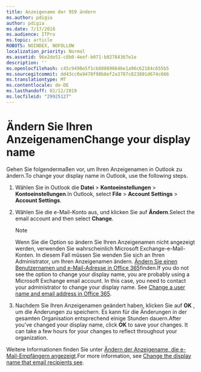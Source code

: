 ```yaml
---
title: Anzeigename der 959 ändern
ms.author: pdigia
author: pdigia
ms.date: 7/17/2018
ms.audience: ITPro
ms.topic: article
ROBOTS: NOINDEX, NOFOLLOW
localization_priority: Normal
ms.assetid: 96e2de51-c8b0-4eef-b071-b02784367e1e
description: ''
ms.openlocfilehash: c45c9498e5f1cb888696646e1a96c62184c655b5
ms.sourcegitcommit: dd43cc0a9470f98b8ef2a3787c823801d674c666
ms.translationtype: MT
ms.contentlocale: de-DE
ms.lasthandoff: 02/12/2019
ms.locfileid: "29925127"
---
```

# <a name="change-your-display-name"></a><span data-ttu-id="b59b2-102">Ändern Sie Ihren Anzeigenamen</span><span class="sxs-lookup"><span data-stu-id="b59b2-102">Change your display name</span></span>
  
<span data-ttu-id="b59b2-103">Gehen Sie folgendermaßen vor, um Ihren Anzeigenamen in Outlook zu ändern.</span><span class="sxs-lookup"><span data-stu-id="b59b2-103">To change your display name in Outlook, use the following steps.</span></span>
  
1. <span data-ttu-id="b59b2-104">Wählen Sie in Outlook die **Datei** \> **Kontoeinstellungen** \> **Kontoeinstellungen**.</span><span class="sxs-lookup"><span data-stu-id="b59b2-104">In Outlook, select **File** \> **Account Settings** \> **Account Settings**.</span></span>
    
2. <span data-ttu-id="b59b2-105">Wählen Sie die e-Mail-Konto aus, und klicken Sie auf **Ändern**.</span><span class="sxs-lookup"><span data-stu-id="b59b2-105">Select the email account and then select **Change**.</span></span>
    
    > [!NOTE]
    > <span data-ttu-id="b59b2-p101">Wenn Sie die Option so ändern Sie Ihren Anzeigenamen nicht angezeigt werden, verwenden Sie wahrscheinlich Microsoft Exchange-e-Mail-Konten. In diesem Fall müssen Sie wenden Sie sich an Ihren Administrator, um Ihren Anzeigenamen ändern. [Ändern Sie einen Benutzernamen und e-Mail-Adresse in Office 365](https://support.office.com/article/fb5ac074-e203-4e1f-9843-b9d1a3e03297.aspx)finden.</span><span class="sxs-lookup"><span data-stu-id="b59b2-p101">If you do not see the option to change your display name, you are probably using a Microsoft Exchange email account. In this case, you need to contact your administrator to change your display name. See [Change a user name and email address in Office 365](https://support.office.com/article/fb5ac074-e203-4e1f-9843-b9d1a3e03297.aspx).</span></span> 
  
3. <span data-ttu-id="b59b2-p102">Nachdem Sie Ihren Anzeigenamen geändert haben, klicken Sie auf **OK** , um die Änderungen zu speichern. Es kann für die Änderungen in der gesamten Organisation entsprechend einige Stunden dauern.</span><span class="sxs-lookup"><span data-stu-id="b59b2-p102">After you've changed your display name, click **OK** to save your changes. It can take a few hours for your changes to reflect throughout your organization.</span></span> 
    
<span data-ttu-id="b59b2-111">Weitere Informationen finden Sie unter [Ändern der Anzeigename, die e-Mail-Empfängern angezeigt](https://support.office.com/article/2b53331a-ba2a-4803-88dc-ac9fe376c8a9.aspx).</span><span class="sxs-lookup"><span data-stu-id="b59b2-111">For more information, see [Change the display name that email recipients see](https://support.office.com/article/2b53331a-ba2a-4803-88dc-ac9fe376c8a9.aspx).</span></span>
  

